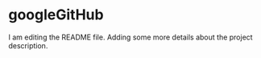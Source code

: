 # googleGitHub

I am editing the README file. Adding some more details about the project description.
